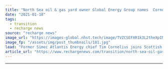 ```yaml
---
title: "North Sea oil & gas yard owner Global Energy Group names  Cornelius CEO"
date: "2021-01-18"
tags: 
  - transition
  - recharge news
source: "recharge news"
image_url: "https://images-global.nhst.tech/image/TVZCSEFXR1k3L2theXpIMW1JNnR4Rkc1Ujg2SzBrUGg4NGFScjAvZllUOD0=/nhst/binary/4886522e58d2eea3bac68f331b1daa19"
image_fp: "/assets/img/post_thumbnails/181.jpg"
lead: "Former Simec Atlantis Energy chief Tim Cornelius joins Scottish construction contractor as plans simmer for redevelopment of its Nigg yard for offshore wind fabrication"
article_url: "https://www.rechargenews.com/transition/north-sea-oil-gas-yard-owner-global-energy-group-names-cornelius-ceo/2-1-946440"
---
```


---
